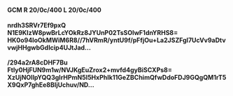 #### GCM R 20/0c/400 L 20/0c/400
**nrdh3SRVr7Ef9pxQ**<br/>**N1E9KlzW8pwBrLcYOkRz8JYUnP02TsSOIwF1dnYRHS8=**<br/>**HK0o94loOkMWiM6R8//7hVRmR/yntU9f/pFfjOu+La2JSZFgl7UcVv9aDtvvwjHHgwbGdIcip4UJtJad...**<br/><br/>
**/294a2rA8cDHF7Bu**<br/>**Ftly0HjFUN9m1w/NVJKgEuZrox2+mvfd4gyBiSCXPs8=**<br/>**XzUjNOlIpYQQ3glrHPmN5I5HxPhIk11GeZBChimQfwDdoFDJ9GQgQM1rT5X9QxP7ghEe8BIjUchuv/ND...**